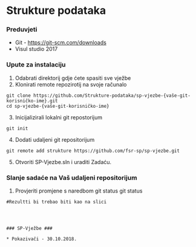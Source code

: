 # Strukture podataka #

### Preduvjeti ###
- Git - https://git-scm.com/downloads
- Visul studio 2017

### Upute za instalaciju ###

1. Odabrati direktorij gdje ćete spasiti sve vježbe
2. Klonirati remote repozirotij na svoje računalo
```
git clone https://github.com/Strukture-podataka/sp-vjezbe-{vaše-git-korisničko-ime}.git
cd sp-vjezbe-{vaše-git-korisničko-ime}
```
3. Inicijalizirali lokalni git repostorijum
```
git init
```
4. Dodati udaljeni git repositorijum
```
git remote add strukture https://github.com/fsr-sp/sp-vjezbe.git
```
5. Otvoriti SP-Vjezbe.sln i uraditi Zadaću.

### Slanje sadaće na Vaš udaljeni repositorijum
1. Provjeriti promjene s naredbom git status
git status
```
#Rezultti bi trebao biti kao na slici




### SP-Vježbe ###

* Pokazivači - 30.10.2018.

